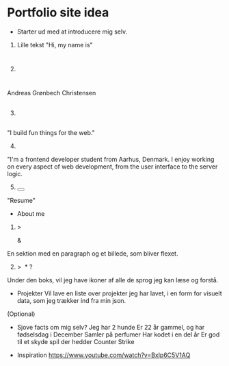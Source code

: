 # Portfolio site idea

- Starter ud med at introducere mig selv.

1. Lille tekst
"Hi, my name is"

2. <h1>
Andreas Grønbech Christensen

3. <h2>
"I build fun things for the web."

4. <p>
"I'm a frontend developer student from Aarhus, Denmark. I enjoy working on every aspect of web development, from the user interface to the server logic.

5. <button>
"Resume"


- About me

1. <div> > <p> & <img>
En sektion med en paragraph og et billede, som bliver flexet.

2. <div> > <img> * ?
Under den boks, vil jeg have ikoner af alle de sprog jeg kan læse og forstå.

- Projekter
Vil lave en liste over projekter jeg har lavet, i en form for visuelt data, som jeg trækker ind fra min json.


(Optional)
- Sjove facts om mig selv?
Jeg har 2 hunde
Er 22 år gammel, og har fødselsdag i December
Samler på perfumer
Har kodet i en del år
Er god til et skyde spil der hedder Counter Strike


* Inspiration
https://www.youtube.com/watch?v=Bxlp6C5V1AQ